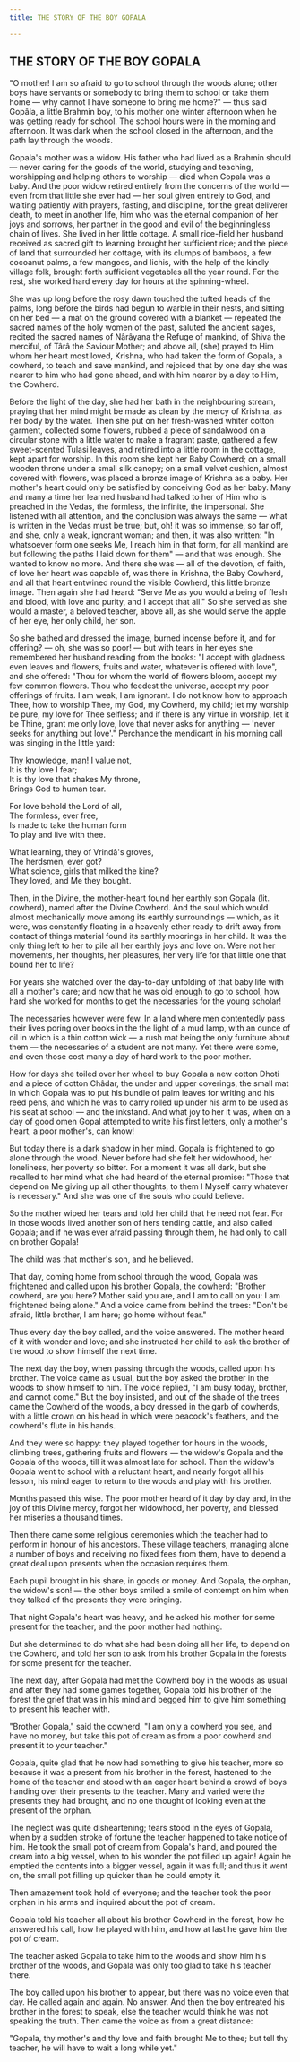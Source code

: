 ```yaml
---
title: THE STORY OF THE BOY GOPALA

---
```





  

## THE STORY OF THE BOY GOPALA

"O mother! I am so afraid to go to school through the woods alone; other
boys have servants or somebody to bring them to school or take them home
— why cannot I have someone to bring me home?" — thus said Gopâla, a
little Brahmin boy, to his mother one winter afternoon when he was
getting ready for school. The school hours were in the morning and
afternoon. It was dark when the school closed in the afternoon, and the
path lay through the woods.

Gopala's mother was a widow. His father who had lived as a Brahmin
should — never caring for the goods of the world, studying and teaching,
worshipping and helping others to worship — died when Gopala was a baby.
And the poor widow retired entirely from the concerns of the world —
even from that little she ever had — her soul given entirely to God, and
waiting patiently with prayers, fasting, and discipline, for the great
deliverer death, to meet in another life, him who was the eternal
companion of her joys and sorrows, her partner in the good and evil of
the beginningless chain of lives. She lived in her little cottage. A
small rice-field her husband received as sacred gift to learning brought
her sufficient rice; and the piece of land that surrounded her cottage,
with its clumps of bamboos, a few cocoanut palms, a few mangoes, and
lichis, with the help of the kindly village folk, brought forth
sufficient vegetables all the year round. For the rest, she worked hard
every day for hours at the spinning-wheel.

She was up long before the rosy dawn touched the tufted heads of the
palms, long before the birds had begun to warble in their nests, and
sitting on her bed — a mat on the ground covered with a blanket —
repeated the sacred names of the holy women of the past, saluted the
ancient sages, recited the sacred names of Nârâyana the Refuge of
mankind, of Shiva the merciful, of Târâ the Saviour Mother; and above
all, (she) prayed to Him whom her heart most loved, Krishna, who had
taken the form of Gopala, a cowherd, to teach and save mankind, and
rejoiced that by one day she was nearer to him who had gone ahead, and
with him nearer by a day to Him, the Cowherd.

Before the light of the day, she had her bath in the neighbouring
stream, praying that her mind might be made as clean by the mercy of
Krishna, as her body by the water. Then she put on her fresh-washed
whiter cotton garment, collected some flowers, rubbed a piece of
sandalwood on a circular stone with a little water to make a fragrant
paste, gathered a few sweet-scented Tulasi leaves, and retired into a
little room in the cottage, kept apart for worship. In this room she
kept her Baby Cowherd; on a small wooden throne under a small silk
canopy; on a small velvet cushion, almost covered with flowers, was
placed a bronze image of Krishna as a baby. Her mother's heart could
only be satisfied by conceiving God as her baby. Many and many a time
her learned husband had talked to her of Him who is preached in the
Vedas, the formless, the infinite, the impersonal. She listened with all
attention, and the conclusion was always the same — what is written in
the Vedas must be true; but, oh! it was so immense, so far off, and she,
only a weak, ignorant woman; and then, it was also written: "In
whatsoever form one seeks Me, I reach him in that form, for all mankind
are but following the paths I laid down for them" — and that was enough.
She wanted to know no more. And there she was — all of the devotion, of
faith, of love her heart was capable of, was there in Krishna, the Baby
Cowherd, and all that heart entwined round the visible Cowherd, this
little bronze image. Then again she had heard: "Serve Me as you would a
being of flesh and blood, with love and purity, and I accept that all."
So she served as she would a master, a beloved teacher, above all, as
she would serve the apple of her eye, her only child, her son.

So she bathed and dressed the image, burned incense before it, and for
offering? — oh, she was so poor! — but with tears in her eyes she
remembered her husband reading from the books: "I accept with gladness
even leaves and flowers, fruits and water, whatever is offered with
love", and she offered: "Thou for whom the world of flowers bloom,
accept my few common flowers. Thou who feedest the universe, accept my
poor offerings of fruits. I am weak, I am ignorant. I do not know how to
approach Thee, how to worship Thee, my God, my Cowherd, my child; let my
worship be pure, my love for Thee selfless; and if there is any virtue
in worship, let it be Thine, grant me only love, love that never asks
for anything — 'never seeks for anything but love'." Perchance the
mendicant in his morning call was singing in the little yard:

Thy knowledge, man! I value not,  
    It is thy love I fear;  
It is thy love that shakes My throne,  
    Brings God to human tear.

For love behold the Lord of all,  
    The formless, ever free,  
Is made to take the human form  
    To play and live with thee.

What learning, they of Vrindâ's groves,  
    The herdsmen, ever got?  
What science, girls that milked the kine?  
    They loved, and Me they bought.

Then, in the Divine, the mother-heart found her earthly son Gopala (lit.
cowherd), named after the Divine Cowherd. And the soul which would
almost mechanically move among its earthly surroundings — which, as it
were, was constantly floating in a heavenly ether ready to drift away
from contact of things material found its earthly moorings in her child.
It was the only thing left to her to pile all her earthly joys and love
on. Were not her movements, her thoughts, her pleasures, her very life
for that little one that bound her to life?

For years she watched over the day-to-day unfolding of that baby life
with all a mother's care; and now that he was old enough to go to
school, how hard she worked for months to get the necessaries for the
young scholar!

The necessaries however were few. In a land where men contentedly pass
their lives poring over books in the the light of a mud lamp, with an
ounce of oil in which is a thin cotton wick — a rush mat being the only
furniture about them — the necessaries of a student are not many. Yet
there were some, and even those cost many a day of hard work to the poor
mother.

How for days she toiled over her wheel to buy Gopala a new cotton Dhoti
and a piece of cotton Châdar, the under and upper coverings, the small
mat in which Gopala was to put his bundle of palm leaves for writing and
his reed pens, and which he was to carry rolled up under his arm to be
used as his seat at school — and the inkstand. And what joy to her it
was, when on a day of good omen Gopal attempted to write his first
letters, only a mother's heart, a poor mother's, can know!

But today there is a dark shadow in her mind. Gopala is frightened to go
alone through the wood. Never before had she felt her widowhood, her
loneliness, her poverty so bitter. For a moment it was all dark, but she
recalled to her mind what she had heard of the eternal promise: "Those
that depend on Me giving up all other thoughts, to them I Myself carry
whatever is necessary." And she was one of the souls who could believe.

So the mother wiped her tears and told her child that he need not fear.
For in those woods lived another son of hers tending cattle, and also
called Gopala; and if he was ever afraid passing through them, he had
only to call on brother Gopala!

The child was that mother's son, and he believed.

That day, coming home from school through the wood, Gopala was
frightened and called upon his brother Gopala, the cowherd: "Brother
cowherd, are you here? Mother said you are, and I am to call on you: I
am frightened being alone." And a voice came from behind the trees:
"Don't be afraid, little brother, I am here; go home without fear."

Thus every day the boy called, and the voice answered. The mother heard
of it with wonder and love; and she instructed her child to ask the
brother of the wood to show himself the next time.

The next day the boy, when passing through the woods, called upon his
brother. The voice came as usual, but the boy asked the brother in the
woods to show himself to him. The voice replied, "I am busy today,
brother, and cannot come." But the boy insisted, and out of the shade of
the trees came the Cowherd of the woods, a boy dressed in the garb of
cowherds, with a little crown on his head in which were peacock's
feathers, and the cowherd's flute in his hands.

And they were so happy: they played together for hours in the woods,
climbing trees, gathering fruits and flowers — the widow's Gopala and
the Gopala of the woods, till it was almost late for school. Then the
widow's Gopala went to school with a reluctant heart, and nearly forgot
all his lesson, his mind eager to return to the woods and play with his
brother.

Months passed this wise. The poor mother heard of it day by day and, in
the joy of this Divine mercy, forgot her widowhood, her poverty, and
blessed her miseries a thousand times.

Then there came some religious ceremonies which the teacher had to
perform in honour of his ancestors. These village teachers, managing
alone a number of boys and receiving no fixed fees from them, have to
depend a great deal upon presents when the occasion requires them.

Each pupil brought in his share, in goods or money. And Gopala, the
orphan, the widow's son! — the other boys smiled a smile of contempt on
him when they talked of the presents they were bringing.

That night Gopala's heart was heavy, and he asked his mother for some
present for the teacher, and the poor mother had nothing.

But she determined to do what she had been doing all her life, to depend
on the Cowherd, and told her son to ask from his brother Gopala in the
forests for some present for the teacher.

The next day, after Gopala had met the Cowherd boy in the woods as usual
and after they had some games together, Gopala told his brother of the
forest the grief that was in his mind and begged him to give him
something to present his teacher with.

"Brother Gopala," said the cowherd, "I am only a cowherd you see, and
have no money, but take this pot of cream as from a poor cowherd and
present it to your teacher."

Gopala, quite glad that he now had something to give his teacher, more
so because it was a present from his brother in the forest, hastened to
the home of the teacher and stood with an eager heart behind a crowd of
boys handing over their presents to the teacher. Many and varied were
the presents they had brought, and no one thought of looking even at the
present of the orphan.

The neglect was quite disheartening; tears stood in the eyes of Gopala,
when by a sudden stroke of fortune the teacher happened to take notice
of him. He took the small pot of cream from Gopala's hand, and poured
the cream into a big vessel, when to his wonder the pot filled up again!
Again he emptied the contents into a bigger vessel, again it was full;
and thus it went on, the small pot filling up quicker than he could
empty it.

Then amazement took hold of everyone; and the teacher took the poor
orphan in his arms and inquired about the pot of cream.

Gopala told his teacher all about his brother Cowherd in the forest, how
he answered his call, how he played with him, and how at last he gave
him the pot of cream.

The teacher asked Gopala to take him to the woods and show him his
brother of the woods, and Gopala was only too glad to take his teacher
there.

The boy called upon his brother to appear, but there was no voice even
that day. He called again and again. No answer. And then the boy
entreated his brother in the forest to speak, else the teacher would
think he was not speaking the truth. Then came the voice as from a great
distance:

"Gopala, thy mother's and thy love and faith brought Me to thee; but
tell thy teacher, he will have to wait a long while yet."


